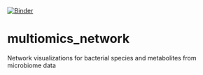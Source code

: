 [![Binder](https://mybinder.org/badge_logo.svg)](https://mybinder.org/v2/gh/mortonjt/lung-cancer-network.git/bb38767c69f5aa3f23efdfe41c19305e9e118069)

# multiomics_network
Network visualizations for bacterial species and metabolites from microbiome data
